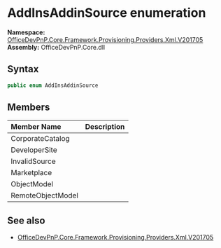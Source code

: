 # AddInsAddinSource  enumeration
  

**Namespace:** [OfficeDevPnP.Core.Framework.Provisioning.Providers.Xml.V201705](OfficeDevPnP.Core.Framework.Provisioning.Providers.Xml.V201705.md)  
**Assembly:** OfficeDevPnP.Core.dll  
## Syntax
```C#
public enum AddInsAddinSource
```
## Members
|**Member Name**|**Description**|
|:-----|:-----|
| CorporateCatalog | 
| DeveloperSite | 
| InvalidSource | 
| Marketplace | 
| ObjectModel | 
| RemoteObjectModel | 

## See also
- [OfficeDevPnP.Core.Framework.Provisioning.Providers.Xml.V201705](OfficeDevPnP.Core.Framework.Provisioning.Providers.Xml.V201705.md)
